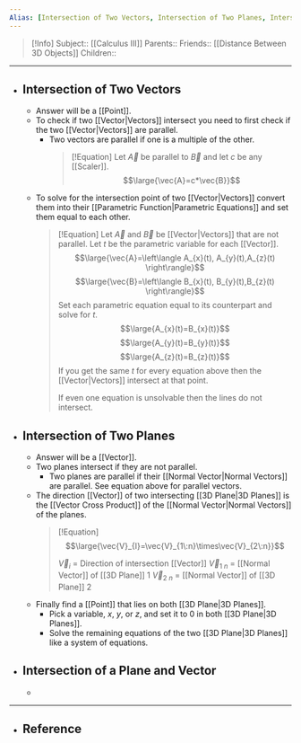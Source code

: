 ```yaml
---
Alias: [Intersection of Two Vectors, Intersection of Two Planes, Intersection of a Plane and Vector]
---
```

> [!Info]
> Subject:: [[Calculus III]]
> Parents:: 
> Friends:: [[Distance Between 3D Objects]]
> Children:: 
---
- ## Intersection of Two Vectors
	- Answer will be a [[Point]].
	- To check if two [[Vector|Vectors]] intersect you need to first check if the two [[Vector|Vectors]] are parallel. 
		- Two vectors are parallel if one is a multiple of the other.
		  > [!Equation]
		  > Let $\vec{A}$ be parallel to $\vec{B}$ and let $c$ be any [[Scaler]].
		  > $$\large{\vec{A}=c*\vec{B}}$$
	- To solve for the intersection point of two [[Vector|Vectors]] convert them into their [[Parametric Function|Parametric Equations]] and set them equal to each other.
	  > [!Equation]
	  > Let $\vec{A}$ and $\vec{B}$ be [[Vector|Vectors]] that are not parallel. Let $t$ be the parametric variable for each [[Vector]].
	  > $$\large{\vec{A}=\left\langle A_{x}(t), A_{y}(t),A_{z}(t) \right\rangle}$$
	  > $$\large{\vec{B}=\left\langle B_{x}(t), B_{y}(t),B_{z}(t) \right\rangle}$$
	  > Set each parametric equation equal to its counterpart and solve for $t$.
	  > $$\large{A_{x}(t)=B_{x}(t)}$$
	  > $$\large{A_{y}(t)=B_{y}(t)}$$
	  > $$\large{A_{z}(t)=B_{z}(t)}$$
	  > If you get the same $t$ for every equation above then the [[Vector|Vectors]] intersect at that point.
	  > 
	  > If even one equation is unsolvable then the lines do not intersect.
- ## Intersection of Two Planes
	- Answer will be a [[Vector]].
	- Two planes intersect if they are not parallel.
		- Two planes are parallel if their [[Normal Vector|Normal Vectors]] are parallel. See equation above for parallel vectors.
	- The direction [[Vector]] of two intersecting [[3D Plane|3D Planes]] is the [[Vector Cross Product]] of the [[Normal Vector|Normal Vectors]] of the planes.
	  > [!Equation]
	  > $$\large{\vec{V}_{I}=\vec{V}_{1\:n}\times\vec{V}_{2\:n}}$$
	  > 
	  > $\vec{V}_{i}$ = Direction of intersection [[Vector]]
	  > $\vec{V}_{1\:n}$ = [[Normal Vector]] of  [[3D Plane]] $1$
	  > $\vec{V}_{2\:n}$ = [[Normal Vector]] of  [[3D Plane]] $2$
	- Finally find a [[Point]] that lies on both [[3D Plane|3D Planes]].
		- Pick a variable, $x$, $y$, or $z$, and set it to $0$ in both [[3D Plane|3D Planes]].
		- Solve the remaining equations of the two [[3D Plane|3D Planes]] like a system of equations.
- ## Intersection of a Plane and Vector
	- 
---
- ## Reference